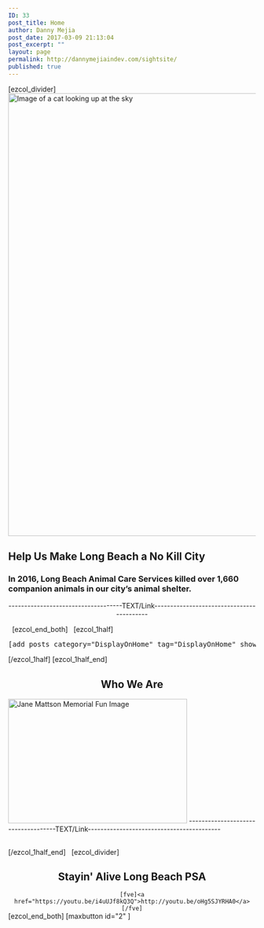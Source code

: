 ```yaml
---
ID: 33
post_title: Home
author: Danny Mejia
post_date: 2017-03-09 21:13:04
post_excerpt: ""
layout: page
permalink: http://dannymejiaindev.com/sightsite/
published: true
---
```

[ezcol_divider] <img id="longdesc-return-441" class="alignnone size-full wp-image-441" tabindex="-1" src="http://dannymejiaindev.com/sightsite/wp-content/uploads/2017/04/Cat_4-e1492198697630.jpg" alt="Image of a cat looking up at the sky" width="1600" height="900" longdesc="http://dannymejiaindev.com/sightsite?longdesc=441&referrer=33" /> 
## Help Us Make Long Beach a No Kill City

### In 2016, Long Beach Animal Care Services killed over 1,660 companion animals in our city’s animal shelter.

<p style="text-align: center;">
  ------------------------------------TEXT/Link------------------------------------------
</p>   [ezcol_end_both]   [ezcol_1half] 

<div class="panel panel-default">
  <div id="custom-collapse-0-0" class="panel-collapse collapse in">
    <div class="panel-body">
      <div class="panel panel-default">
        <div id="custom-collapse-0-0" class="panel-collapse collapse in">
          <div class="panel-body">
            <div class="panel panel-default">
              <div id="custom-collapse-0-0" class="panel-collapse collapse in">
                <div class="panel-body">
                  <pre class="">[add_posts category="DisplayOnHome" tag="DisplayOnHome" show="5" h="2" full="true" readmore="Read more link text" img="false"]</pre>
                </div>
              </div>
            </div>
          </div>
        </div>
      </div>
    </div>
  </div>
</div> [/ezcol_1half] [ezcol_1half_end] 

<h2 class="wsite-content-title" style="text-align: center;">
  Who We Are
</h2>

<img id="longdesc-return-232" class="size-full wp-image-232 aligncenter" tabindex="-1" src="http://dannymejiaindev.com/sightsite/wp-content/uploads/2017/03/6909542.jpg" alt="Jane Mattson Memorial Fun Image" width="364" height="253" longdesc="http://dannymejiaindev.com/sightsite?longdesc=232&referrer=33" /> ------------------------------------TEXT/Link------------------------------------------ <h2 class="wsite-content-title">
</h2> [/ezcol_1half_end]   [ezcol_divider] 

<h2 class="wsite-content-title" style="text-align: center;">
  Stayin' Alive Long Beach PSA
</h2>

<div style="text-align: center;">
  <code>[fve]&lt;a href="https://youtu.be/i4uUJf8kQ3Q">http://youtu.be/oHg5SJYRHA0&lt;/a>[/fve]</code>
</div> [ezcol_end_both] [maxbutton id="2" ]